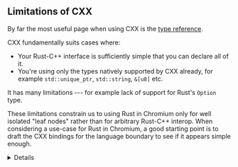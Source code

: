 ## Limitations of CXX

By far the most useful page when using CXX is the [type reference][1].

CXX fundamentally suits cases where:

* Your Rust-C++ interface is sufficiently simple that you can declare all of it.
* You're using only the types natively supported by CXX already, for example
  `std::unique_ptr`, `std::string`, `&[u8]` etc.

It has many limitations --- for example lack of support for Rust's `Option` type.

These limitations constrain us to using Rust in Chromium only for well isolated
"leaf nodes" rather than for arbitrary Rust-C++ interop. When considering
a use-case for Rust in Chromium, a good starting point is to draft the CXX
bindings for the language boundary to see if it appears simple enough.


[1]: https://cxx.rs/bindings.html

<details>
In addition, right now, Rust code in one component cannot depend on Rust
code in another, due to linking details in our component build. That's another
reason to restrict Rust to use in leaf nodes.

You should also discuss some of the other sticky points with CXX, for example:

* Its error handling is based around C++ exceptions (given on the next slide)
* Function pointers are awkward to use.

</details>
